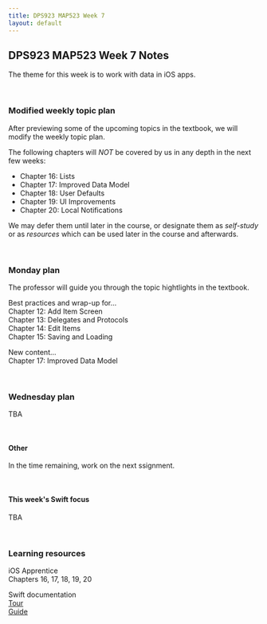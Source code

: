 ```yaml
---
title: DPS923 MAP523 Week 7
layout: default
---
```


## DPS923 MAP523 Week 7 Notes

The theme for this week is to work with data in iOS apps. 

<br>

### Modified weekly topic plan

After previewing some of the upcoming topics in the textbook, we will modify the weekly topic plan. 

The following chapters will *NOT* be covered by us in any depth in the next few weeks:
* Chapter 16: Lists  
* Chapter 17: Improved Data Model
* Chapter 18: User Defaults
* Chapter 19: UI Improvements
* Chapter 20: Local Notifications  

We may defer them until later in the course, or designate them as *self-study* or as *resources* which can be used later in the course and afterwards. 

<br>

### Monday plan

The professor will guide you through the topic hightlights in the textbook. 

Best practices and wrap-up for...  
Chapter 12: Add Item Screen  
Chapter 13: Delegates and Protocols  
Chapter 14: Edit Items  
Chapter 15: Saving and Loading  

New content...  
Chapter 17: Improved Data Model

<br>

### Wednesday plan

TBA

<br>

#### Other

In the time remaining, work on the next ssignment.

<br>

#### This week's Swift focus

TBA

<br>

### Learning resources

iOS Apprentice  
Chapters 16, 17, 18, 19, 20

Swift documentation  
[Tour](https://docs.swift.org/swift-book/GuidedTour/GuidedTour.html)  
[Guide](https://docs.swift.org/swift-book/LanguageGuide/TheBasics.html)

<br>
